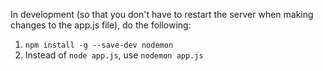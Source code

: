 In development (so that you don't have to restart the server when making changes to the app.js file), do the following:

  1.  `npm install -g --save-dev nodemon `
  2.  Instead of `node app.js`, use `nodemon app.js`
